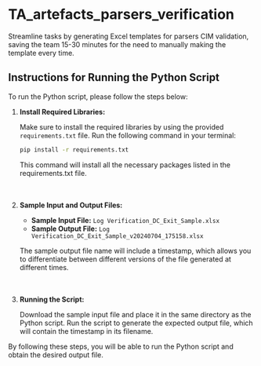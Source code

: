 # TA_artefacts_parsers_verification
Streamline tasks by generating Excel templates for parsers CIM validation, saving the team 15-30 minutes for the need to manually making the template every time.

## Instructions for Running the Python Script

To run the Python script, please follow the steps below:

1. **Install Required Libraries:**
   
   Make sure to install the required libraries by using the provided `requirements.txt` file. Run the following command in your terminal:

   ```sh
   pip install -r requirements.txt
   ```
 
   This command will install all the necessary packages listed in the requirements.txt file.    
    <br /><br />
2. **Sample Input and Output Files:**

   - **Sample Input File:** `Log Verification_DC_Exit_Sample.xlsx`
   - **Sample Output File:** `Log Verification_DC_Exit_Sample_v20240704_175158.xlsx`
  
   The sample output file name will include a timestamp, which allows you to differentiate between different versions of the file generated at different times.    
<br /><br />
3. **Running the Script:**

   Download the sample input file and place it in the same directory as the Python script. Run the script to generate the expected output file, which will contain the timestamp in its filename.

By following these steps, you will be able to run the Python script and obtain the desired output file.

